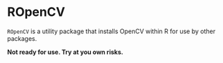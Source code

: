 # ROpenCV

`ROpenCV` is a utility package that installs OpenCV within R for use by other 
packages. 

**Not ready for use. Try at you own risks.**
